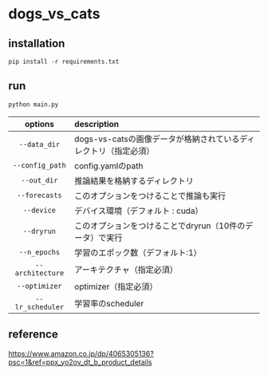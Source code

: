 # dogs_vs_cats

## installation
```
pip install -r requirements.txt
```

## run
```python
python main.py
```
|options|description|
|:--:|:--|
|`--data_dir`|dogs-vs-catsの画像データが格納されているディレクトリ（指定必須）|
|`--config_path`|config.yamlのpath|
|`--out_dir`|推論結果を格納するディレクトリ|
|`--forecasts`|このオプションをつけることで推論も実行|
|`--device`|デバイス環境（デフォルト : cuda）|
|`--dryrun`|このオプションをつけることでdryrun（10件のデータ）で実行|
|`--n_epochs`|学習のエポック数（デフォルト:1）|
|`--architecture`|アーキテクチャ（指定必須）|
|`--optimizer`|optimizer（指定必須）|
|`--lr_scheduler`|学習率のscheduler|


## reference
https://www.amazon.co.jp/dp/4065305136?psc=1&ref=ppx_yo2ov_dt_b_product_details
